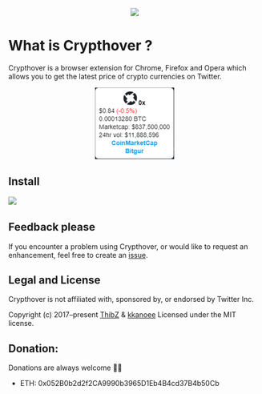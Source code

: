 <p align="center">
<a href="https://chrome.google.com/webstore/detail/crypthover/kkmbecnhcledkjgdfgfbnochegmipifm"><img src="https://raw.githubusercontent.com/tlenclos/crypthover/master/icons/icon128.png" /></a
</p>

# What is Crypthover ?

Crypthover is a browser extension for Chrome, Firefox and Opera which allows you to get the latest price of crypto currencies on Twitter.

<p align="center">
<a href="https://chrome.google.com/webstore/detail/crypthover/kkmbecnhcledkjgdfgfbnochegmipifm"><img src="https://raw.githubusercontent.com/tlenclos/crypthover/master/icons/tooltip 0.0.3 v2.png" /></a
</p>

## Install

<a href="https://chrome.google.com/webstore/detail/crypthover/kkmbecnhcledkjgdfgfbnochegmipifm"><img src="https://raw.githubusercontent.com/alrra/browser-logos/master/src/chrome/chrome_128x128.png" width="48" /></a>


## Feedback please

If you encounter a problem using Crypthover, or would like to request an enhancement, feel free to create an [issue](https://github.com/tlenclos/crypthover/issues).

## Legal and License

Crypthover is not affiliated with, sponsored by, or endorsed by Twitter Inc.

Copyright (c) 2017–present [ThibZ](https://github.com/tlenclos) & [kkanoee](https://github.com/kkanoee) Licensed under the MIT license.

## Donation:

Donations are always welcome 🤜🤛

- ETH: 0x052B0b2d2f2CA9990b3965D1Eb4B4cd37B4b50Cb
